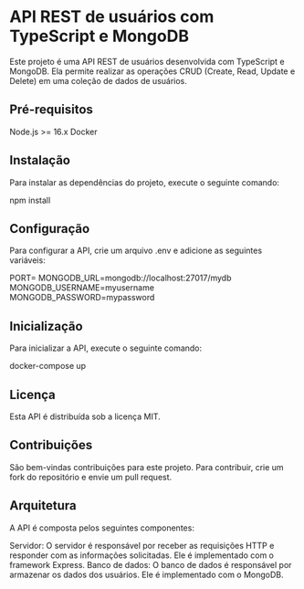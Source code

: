 # API REST de usuários com TypeScript e MongoDB

Este projeto é uma API REST de usuários desenvolvida com TypeScript e MongoDB. Ela permite realizar as operações CRUD (Create, Read, Update e Delete) em uma coleção de dados de usuários.

## Pré-requisitos

Node.js >= 16.x
Docker

## Instalação

Para instalar as dependências do projeto, execute o seguinte comando:

npm install

## Configuração

Para configurar a API, crie um arquivo .env e adicione as seguintes variáveis:

PORT=
MONGODB_URL=mongodb://localhost:27017/mydb
MONGODB_USERNAME=myusername
MONGODB_PASSWORD=mypassword

## Inicialização

Para inicializar a API, execute o seguinte comando:

docker-compose up

## Licença

Esta API é distribuída sob a licença MIT.

## Contribuições

São bem-vindas contribuições para este projeto. Para contribuir, crie um fork do repositório e envie um pull request.

## Arquitetura

A API é composta pelos seguintes componentes:

Servidor: O servidor é responsável por receber as requisições HTTP e responder com as informações solicitadas. Ele é implementado com o framework Express.
Banco de dados: O banco de dados é responsável por armazenar os dados dos usuários. Ele é implementado com o MongoDB.
